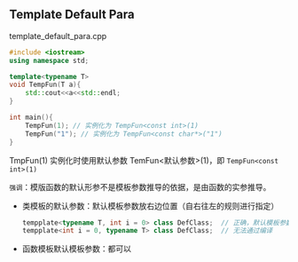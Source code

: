 ## Template Default Para
template_default_para.cpp
```.cpp
#include <iostream>
using namespace std;

template<typename T> 
void TempFun(T a){
	std::cout<<a<<std::endl;
}

int main(){
	TempFun(1); // 实例化为 TempFun<const int>(1)
	TempFun("1"); // 实例化为 TempFun<const char*>("1")
}

```
TmpFun(1) 实例化时使用默认参数 TemFun<默认参数>(1)，即 `TempFun<const int>(1)`

`强调`：模版函数的默认形参不是模板参数推导的依据，是由函数的实参推导。

* 类模板的默认参数：默认模板参数放右边位置（自右往左的规则进行指定）
	```.cpp
	tempplate<typename T, int i = 0> class DefClass;  // 正确，默认模板参数放右边
	tempplate<int i = 0, typename T> class DefClass;  // 无法通过编译
	```
* 函数模板默认模板参数：都可以
